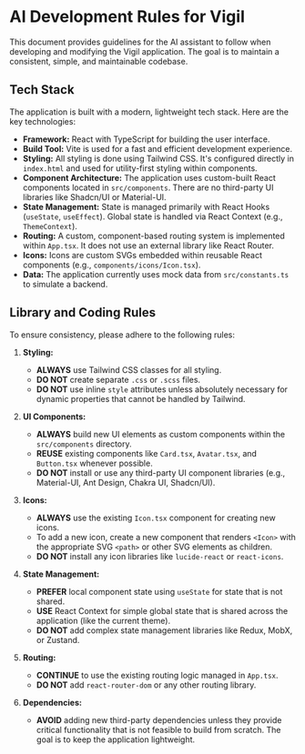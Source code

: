# AI Development Rules for Vigil

This document provides guidelines for the AI assistant to follow when developing and modifying the Vigil application. The goal is to maintain a consistent, simple, and maintainable codebase.

## Tech Stack

The application is built with a modern, lightweight tech stack. Here are the key technologies:

-   **Framework:** React with TypeScript for building the user interface.
-   **Build Tool:** Vite is used for a fast and efficient development experience.
-   **Styling:** All styling is done using Tailwind CSS. It's configured directly in `index.html` and used for utility-first styling within components.
-   **Component Architecture:** The application uses custom-built React components located in `src/components`. There are no third-party UI libraries like Shadcn/UI or Material-UI.
-   **State Management:** State is managed primarily with React Hooks (`useState`, `useEffect`). Global state is handled via React Context (e.g., `ThemeContext`).
-   **Routing:** A custom, component-based routing system is implemented within `App.tsx`. It does not use an external library like React Router.
-   **Icons:** Icons are custom SVGs embedded within reusable React components (e.g., `components/icons/Icon.tsx`).
-   **Data:** The application currently uses mock data from `src/constants.ts` to simulate a backend.

## Library and Coding Rules

To ensure consistency, please adhere to the following rules:

1.  **Styling:**
    -   **ALWAYS** use Tailwind CSS classes for all styling.
    -   **DO NOT** create separate `.css` or `.scss` files.
    -   **DO NOT** use inline `style` attributes unless absolutely necessary for dynamic properties that cannot be handled by Tailwind.

2.  **UI Components:**
    -   **ALWAYS** build new UI elements as custom components within the `src/components` directory.
    -   **REUSE** existing components like `Card.tsx`, `Avatar.tsx`, and `Button.tsx` whenever possible.
    -   **DO NOT** install or use any third-party UI component libraries (e.g., Material-UI, Ant Design, Chakra UI, Shadcn/UI).

3.  **Icons:**
    -   **ALWAYS** use the existing `Icon.tsx` component for creating new icons.
    -   To add a new icon, create a new component that renders `<Icon>` with the appropriate SVG `<path>` or other SVG elements as children.
    -   **DO NOT** install any icon libraries like `lucide-react` or `react-icons`.

4.  **State Management:**
    -   **PREFER** local component state using `useState` for state that is not shared.
    -   **USE** React Context for simple global state that is shared across the application (like the current theme).
    -   **DO NOT** add complex state management libraries like Redux, MobX, or Zustand.

5.  **Routing:**
    -   **CONTINUE** to use the existing routing logic managed in `App.tsx`.
    -   **DO NOT** add `react-router-dom` or any other routing library.

6.  **Dependencies:**
    -   **AVOID** adding new third-party dependencies unless they provide critical functionality that is not feasible to build from scratch. The goal is to keep the application lightweight.